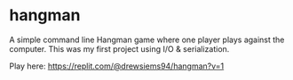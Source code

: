 # hangman

A simple command line Hangman game where one player plays against the computer. This was my first project using I/O & serialization.

Play here: https://replit.com/@drewsiems94/hangman?v=1
